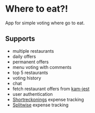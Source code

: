 Where to eat?!
==============
App for simple voting where go to eat.

Supports
--------
- multiple restaurants
- daily offers
- permanent offers
- menu voting with comments
- top 5 restaurants
- voting history
- chat
- fetch restaurant offers from [kam-jest](https://github.com/matjaz/kam-jest)
- user authentication
- [Shortreckonings](https://www.shortreckonings.com/) expense tracking
- [Splitwise](https://www.splitwise.com/) expense tracking
